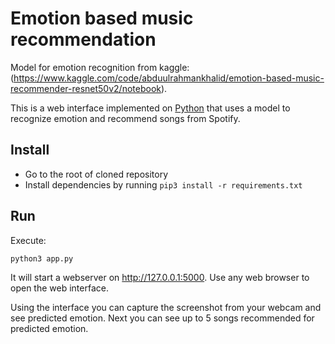 # Emotion based music recommendation 

Model for emotion recognition from kaggle: (https://www.kaggle.com/code/abduulrahmankhalid/emotion-based-music-recommender-resnet50v2/notebook).

This is a web interface implemented on [Python](https://www.python.org) that uses a model to recognize emotion and recommend songs from Spotify.

## Install

* Go to the root of cloned repository
* Install dependencies by running `pip3 install -r requirements.txt`

## Run

Execute:

```
python3 app.py
```

It will start a webserver on http://127.0.0.1:5000. Use any web browser to open the web interface.

Using the interface you can capture the screenshot from your webcam and see predicted emotion. Next you can see up to 5 songs recommended for predicted emotion.
